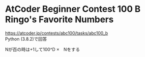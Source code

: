 # AtCoder Beginner Contest 100 B Ringo's Favorite Numbers  
https://atcoder.jp/contests/abc100/tasks/abc100_b  
Python (3.8.2)で回答  

Nが百の時は+1して100^D ×　Nをする
